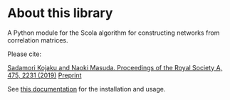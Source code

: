 About this library
==================

A Python module for the Scola algorithm for constructing networks from correlation matrices.
 
Please cite:

[Sadamori Kojaku and Naoki Masuda. Proceedings of the Royal Society A, 475, 2231 (2019)](https://royalsocietypublishing.org/doi/abs/10.1098/rspa.2019.0578?af=R&)
[Preprint](https://arxiv.org/abs/1903.10805)

See [this documentation](https://scola.readthedocs.io/en/latest/) for the installation and usage.
 
